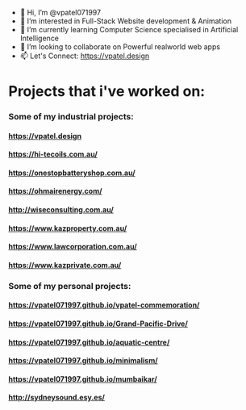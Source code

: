 - 👋 Hi, I’m @vpatel071997
- 👀 I’m interested in Full-Stack Website development & Animation
- 🌱 I’m currently learning Computer Science specialised in Artificial Intelligence
- 💞️ I’m looking to collaborate on Powerful realworld web apps
- 📫 Let's Connect: https://vpatel.design

<!---
vpatel071997/vpatel071997 is a ✨ special ✨ repository because its `README.md` (this file) appears on your GitHub profile.
You can click the Preview link to take a look at your changes.
--->

# Projects that i've worked on:

### Some of my industrial projects:
#### https://vpatel.design
#### https://hi-tecoils.com.au/
#### https://onestopbatteryshop.com.au/
#### https://ohmairenergy.com/
#### http://wiseconsulting.com.au/
#### https://www.kazproperty.com.au/
#### https://www.lawcorporation.com.au/
#### https://www.kazprivate.com.au/

### Some of my personal projects:
#### https://vpatel071997.github.io/vpatel-commemoration/
#### https://vpatel071997.github.io/Grand-Pacific-Drive/
#### https://vpatel071997.github.io/aquatic-centre/
#### https://vpatel071997.github.io/minimalism/
#### https://vpatel071997.github.io/mumbaikar/
#### http://sydneysound.esy.es/
